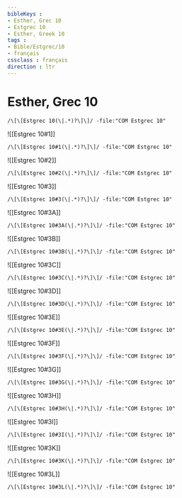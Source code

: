 ```yaml
---
bibleKeys : 
- Esther, Grec 10
- Estgrec 10
- Esther, Greek 10
tags : 
- Bible/Estgrec/10
- français
cssclass : français
direction : ltr
---
```


# Esther, Grec 10

```query
/\[\[Estgrec 10(\|.*)?\]\]/ -file:"COM Estgrec 10"
```



![[Estgrec 10#1]]

```query
/\[\[Estgrec 10#1(\|.*)?\]\]/ -file:"COM Estgrec 10"
```

![[Estgrec 10#2]]

```query
/\[\[Estgrec 10#2(\|.*)?\]\]/ -file:"COM Estgrec 10"
```

![[Estgrec 10#3]]

```query
/\[\[Estgrec 10#3(\|.*)?\]\]/ -file:"COM Estgrec 10"
```

![[Estgrec 10#3A]]

```query
/\[\[Estgrec 10#3A(\|.*)?\]\]/ -file:"COM Estgrec 10"
```

![[Estgrec 10#3B]]

```query
/\[\[Estgrec 10#3B(\|.*)?\]\]/ -file:"COM Estgrec 10"
```

![[Estgrec 10#3C]]

```query
/\[\[Estgrec 10#3C(\|.*)?\]\]/ -file:"COM Estgrec 10"
```

![[Estgrec 10#3D]]

```query
/\[\[Estgrec 10#3D(\|.*)?\]\]/ -file:"COM Estgrec 10"
```

![[Estgrec 10#3E]]

```query
/\[\[Estgrec 10#3E(\|.*)?\]\]/ -file:"COM Estgrec 10"
```

![[Estgrec 10#3F]]

```query
/\[\[Estgrec 10#3F(\|.*)?\]\]/ -file:"COM Estgrec 10"
```

![[Estgrec 10#3G]]

```query
/\[\[Estgrec 10#3G(\|.*)?\]\]/ -file:"COM Estgrec 10"
```

![[Estgrec 10#3H]]

```query
/\[\[Estgrec 10#3H(\|.*)?\]\]/ -file:"COM Estgrec 10"
```

![[Estgrec 10#3I]]

```query
/\[\[Estgrec 10#3I(\|.*)?\]\]/ -file:"COM Estgrec 10"
```

![[Estgrec 10#3K]]

```query
/\[\[Estgrec 10#3K(\|.*)?\]\]/ -file:"COM Estgrec 10"
```

![[Estgrec 10#3L]]

```query
/\[\[Estgrec 10#3L(\|.*)?\]\]/ -file:"COM Estgrec 10"
```

